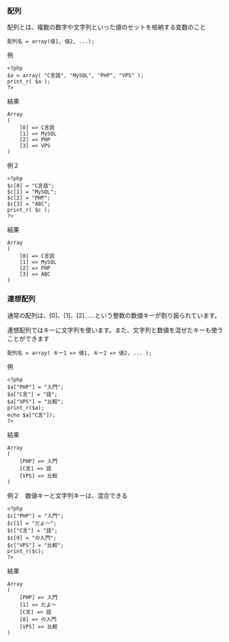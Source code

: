 ### 配列
配列とは、複数の数字や文字列といった値のセットを格納する変数のこと

```
配列名 = array(値1, 値2, ...);

```

例
```
<?php
$a = array( "C言語", "MySQL", "PHP", "VPS" );
print_r( $a );
?>

```

結果
```
Array
(
    [0] => C言語
    [1] => MySQL
    [2] => PHP
    [3] => VPS
)
```

例２
```
<?php
$c[0] = "C言語";
$c[1] = "MySQL";
$c[2] = "PHP";
$c[3] = "ABC";
print_r( $c );
?>

```
結果
```
Array
(
    [0] => C言語
    [1] => MySQL
    [2] => PHP
    [3] => ABC
)
```

### 連想配列
通常の配列は、[0]、[1]、[2]……という整数の数値キーが割り振られています。

連想配列ではキーに文字列を使います。また、文字列と数値を混ぜたキーも使うことができます
```
配列名 = array( キー1 => 値1, キー2 => 値2, ... );
```

例
```
<?php
$a["PHP"] = "入門";
$a["C言"] = "語";
$a["VPS"] = "比較";
print_r($a);
echo $a["C言"]);
?>

```
結果
```
Array
(
    [PHP] => 入門
    [C言] => 語
    [VPS] => 比較
)
```
例２　数値キーと文字列キーは、混合できる
```
<?php
$c["PHP"] = "入門";
$c[1] = "だよ〜";
$c["C言"] = "語";
$c[0] = "の入門";
$c["VPS"] = "比較";
print_r($c);
?>

```
結果
```
Array
(
    [PHP] => 入門
    [1] => だよ〜
    [C言] => 語
    [0] => の入門
    [VPS] => 比較
)
```
